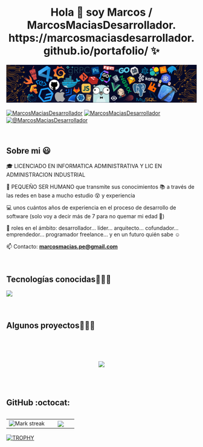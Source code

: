 <h1 align="center">Hola 👋  soy Marcos / MarcosMaciasDesarrollador. https://marcosmaciasdesarrollador.github.io/portafolio/ ✨ </h1> 
<p align="center"><img src="https://raw.githubusercontent.com/KevinPatel04/KevinPatel04/master/header.png"></p>

<p align="left">
<a href="https://www.linkedin.com/in/marcos-antonio-macias-207734283/" target="blank"><img align="center" src="https://img.shields.io/badge/LinkedIn-0077B5?style=for-the-badge&logo=linkedin&logoColor=white" alt="MarcosMaciasDesarrollador"/></a>
<a href="https://www.facebook.com/ChaparritoMacias" target="blank"><img align="center" src="https://img.shields.io/badge/Facebook-1877F2?style=for-the-badge&logo=facebook&logoColor=white" alt="MarcosMaciasDesarrollador"  /></a>
<a href = "mailto:marcosmacias.pe@gmail.com." target="blank"><img align="center" src="https://img.shields.io/badge/Gmail-D14836?style=for-the-badge&logo=gmail&logoColor=white" alt="@MarcosMaciasDesarrollador"  /></a>
  </p>
<br>
<h2>Sobre mi 😃</h2>
<!--Intro start-->

<p align="left">
🎓 LICENCIADO EN INFORMATICA ADMINISTRATIVA Y LIC EN ADMINISTRACION INDUSTRIAL

🎥 PEQUEÑO SER HUMANO que transmite sus conocimientos 📚 a través de las redes en base a mucho estudio 😵 y experiencia

💻 unos cuántos años de experiencia en el proceso de desarrollo de software (solo voy a decir más de 7 para no quemar mi edad 🙈)

📝 roles en el ámbito: desarrollador... líder... arquitecto... cofundador... emprendedor... programador freelance... y en un futuro quién sabe ☺️

📫 Contacto: **marcosmacias.pe@gmail.com**
<!--Intro end-->
  </p>
<br>

<h2 >Tecnologías conocidas👨🏻‍💻</h2>
<!--tech stack icons-->
<p align="left">
  <a href="https://skillicons.dev">
    <img src="https://skillicons.dev/icons?i=androidstudio,c,cs,cpp,java,php,dart,flutter,py,dotnet,css,html,js,nodejs,mysql,sqlite,firebase,gtk,git,github,docker,materialui,postman,eclipse,vscode,bash,linux,ai,ps&perline=12" />
  </a>
</p>
<br>
<!-------------------------->
<div id="proyectos">
<h2 >Algunos proyectos👨🏻‍💻</h2>

</table>
  </div>
<br>
<br><br><p align="center"><img src="https://cdn.cafecito.app/imgs/background-withoutbanner.webp"></p>
<br>
<!------------------------->
  <br>

<h2>GitHub :octocat:</h2>
<!--- stats & Trophy (start) -->
<p align="center">
  <!--- stats (start) -->
<table align="left">
<tr border="none">
<td width="60%" align="center">

<!--  <img  align="center"  src="https://github-readme-stats.vercel.app/api?username=MarcosMaciasDesarrollador&theme=dark&show_icons=true&count_private=true" />
  <br></br> -->
  <img  title="🔥 Get streak stats for your profile at git.io/streak-stats" alt="Mark streak" src="https://github-readme-streak-stats.herokuapp.com/?user=MarcosMaciasDesarrollador&theme=dark&hide_border=false" /> 
</td>

<td width="40%" align="center">

  <img  align="center"  src="https://github-readme-stats.anuraghazra1.vercel.app/api/top-langs/?username=MarcosMaciasDesarrollador&theme=dark&hide_border=false&no-bg=true&no-frame=true&langs_count=10"/>

  </td>
</tr>
</table>
<!--- stats (end) -->

<!--- trophy (start) -->
<div align=left>
  <a href="https://github.com/MarcosMaciasDesarrollador/github-profile-trophy" title="Go to Source">
      <img align="center" width=84% src="https://github-profile-trophy.vercel.app/?username=MarcosMaciasDesarrollador&theme=radical&row=1&column=7&margin-h=15&margin-w=5&no-bg=true" alt="TROPHY" />
    </a>
</div>
<!--- trophy (start) -->


</p>        
<!--- stats (end) -->

